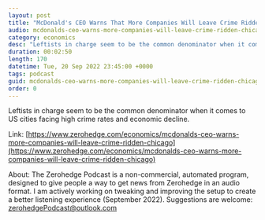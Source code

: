 ```yaml
---
layout: post
title: "McDonald's CEO Warns That More Companies Will Leave Crime Ridden Chicago"
audio: mcdonalds-ceo-warns-more-companies-will-leave-crime-ridden-chicago-0
category: economics
desc: "Leftists in charge seem to be the common denominator when it comes to US cities facing high crime rates and economic decline."
duration: 00:02:50
length: 170
datetime: Tue, 20 Sep 2022 23:45:00 +0000
tags: podcast
guid: mcdonalds-ceo-warns-more-companies-will-leave-crime-ridden-chicago-0
order: 0
---
```

Leftists in charge seem to be the common denominator when it comes to US cities facing high crime rates and economic decline.

Link: [https://www.zerohedge.com/economics/mcdonalds-ceo-warns-more-companies-will-leave-crime-ridden-chicago](https://www.zerohedge.com/economics/mcdonalds-ceo-warns-more-companies-will-leave-crime-ridden-chicago)

About: The Zerohedge Podcast is a non-commercial, automated program, designed to give people a way to get news from Zerohedge in an audio format.  I am actively working on tweaking and improving the setup to create a better listening experience (September 2022).  Suggestions are welcome: [zerohedgePodcast@outlook.com](mailto:zerohedgePodcast@outlook.com)